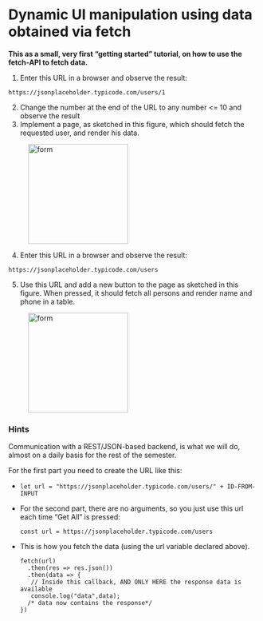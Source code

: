 # Dynamic UI manipulation using data obtained via fetch

**This as a small, very first “getting started” tutorial, on how to use the fetch-API to fetch data.**

1. Enter this URL in a browser and observe the result:

```TEXT
https://jsonplaceholder.typicode.com/users/1
```

2. Change the number at the end of the URL to any number <= 10 and observe the result
3. Implement a page, as sketched in this figure, which should fetch the requested user, and render his data.

<figure>
<img src="https://github.com/CPH-Business-Academy/3sem_javascript_exercises/blob/uimanipulation_fetch/images/formone.png"
alt="form"
width="200"
height="200">
</figure>

4. Enter this URL in a browser and observe the result:

```TEXT
https://jsonplaceholder.typicode.com/users
```

5. Use this URL and add a new button to the page as sketched in this figure. When pressed, it should fetch all persons and render name and phone in a table.

<figure>
<img src="https://github.com/CPH-Business-Academy/3sem_javascript_exercises/blob/uimanipulation_fetch/images/formall.png"
alt="form"
width="200"
height="200">
</figure>

### Hints

Communication with a REST/JSON-based backend, is what we will do, almost on a daily basis for the rest of the semester.

For the first part you need to create the URL like this:

- ```JS
  let url = "https://jsonplaceholder.typicode.com/users/" + ID-FROM-INPUT
  ```
- For the second part, there are no arguments, so you just use this url each time “Get All” is pressed:

  ```JS
  const url = https://jsonplaceholder.typicode.com/users
  ```

- This is how you fetch the data (using the url variable declared above).
  ```JS
  fetch(url)
    .then(res => res.json())
    .then(data => {
     // Inside this callback, AND ONLY HERE the response data is available
     console.log("data",data);
    /* data now contains the response*/
  })
  ```